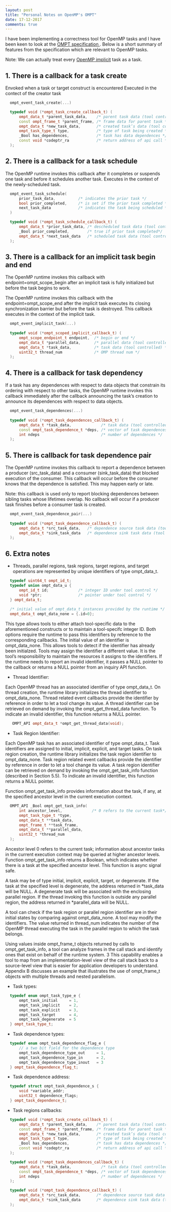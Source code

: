 ```yaml
---
layout: post
title: "Personal Notes on OpenMP's OMPT"
date: 17-12-2017
comments: true
---
```

I have been implementing a correctness tool for OpenMP tasks and I have 
been keen to look at the  [OMPT specification
](https://github.com/OpenMPToolsInterface/OMPT-Technical-Report/blob/master/ompt-tr.pdf). 
Below is a short summary of features from the specification which are relevant 
to OpenMP tasks.

Note: We can actually treat every 
[OpenMP implicit](https://docs.oracle.com/cd/E19205-01/820-7883/6nj43o69j/index.html) 
task as a task.

## 1. There is a callback for a task create 
 Envoked when a task or target construct is encountered
 Executed in the contect of the creator task

```cpp
  ompt_event_task_create(...)

  typedef void (*ompt_task_create_callback_t) (
      ompt_data_t *parent_task_data,    /* parent task data (tool controlled) */
      const ompt_frame_t *parent_frame, /* frame data for parent task */
      ompt_data_t *new_task_data,       /* created task’s data (tool controlled) */
      ompt_task_type_t type,            /* type of task being created */
      _Bool has_dependences,            /* task has data dependences */
      const void *codeptr_ra            /* return address of api call */
  );
```

## 2. There is a callback for a task schedule
  The OpenMP runtime invokes this callback after it completes 
  or suspends one task and before it schedules another task. 
  Executes in the context of the newly-scheduled task.

```cpp
  ompt_event_task_schedule(
      prior_task_data,          /* indicates the prior task */
      bool prior_completed,     /* is set if the prior task completed */
      next_task_data            /* indicates the task being scheduled */
  )

  typedef void (*ompt_task_schedule_callback_t) (
      ompt_data_t *prior_task_data, /* descheduled task data (tool controlled) */
      _Bool prior_completed,        /* true if prior task completed*/
      ompt_data_t *next_task_data   /* scheduled task data (tool controlled) */
  );
```

## 3. There is a callback for an implicit task begin and end
  The OpenMP runtime invokes this callback with endpoint=ompt_scope_begin
  after an implicit task is fully initialized but before the task begins 
  to work. 
  
  The OpenMP runtime invokes this callback with the endpoint=ompt_scope_end 
  after the implicit task executes its closing synchronization barrier but
  before the task is destroyed. This callback executes in the context of 
  the implicit task.
  
```cpp
  ompt_event_implicit_task(...)
  
  typedef void (*ompt_scoped_implicit_callback_t) (
      ompt_scope_endpoint_t endpoint,  /* begin or end */
      ompt_data_t *parallel_data,      /* parallel data (tool controlled) */
      ompt_data_t *task_data,          /* task data (tool controlled) */
      uint32_t thread_num              /* OMP thread num */
  );
```

## 4. There is a callback for task dependency
   If a task has any dependences with respect to data objects that constrain 
   its ordering with respect to other tasks, the OpenMP runtime invokes this 
   callback immediately after the callback announcing the task’s creation to 
   announce its dependences with respect to data objects.
   
```cpp
  ompt_event_task_dependences(...)
 
  typedef void (*ompt_task_dependences_callback_t) (
      ompt_data_t *task_data,             /* task data (tool controlled) */
      const ompt_task_dependence_t *deps, /* vector of task dependences */
      int ndeps                           /* number of dependences */
  );
```

## 5. There is callback for task dependence pair

The OpenMP runtime invokes this callback to report a dependence between 
a producer (src_task_data) and a consumer (sink_task_data) that blocked 
execution of the consumer. This callback will occur before the consumer 
knows that the dependence is satisfied. This may happen early or late. 

Note: this callback is used only to report blocking dependences between 
sibling tasks whose lifetimes overlap. No callback will occur if a 
producer task finishes before a consumer task is created.

```cpp
  ompt_event_task_dependence_pair(...)
  
  typedef void (*ompt_task_dependence_callback_t) (
      ompt_data_t *src_task_data,   /* dependence source task data (tool controlled) */
      ompt_data_t *sink_task_data   /* dependence sink task data (tool controlled) */
  );
```

## 6. Extra notes
* Threads, parallel regions, task regions, target regions, and target 
operations are represented by unique identifiers of type ompt_data_t.

```cpp
  typedef uint64_t ompt_id_t;
  typedef union ompt_data_u {
      ompt_id_t id;             /* integer ID under tool control */
      void *ptr;                /* pointer under tool control */
  } ompt_data_t;
  
  /* initial value of ompt_data_t instances provided by the runtime */
  ompt_data_t ompt_data_none = {.id=0}; 
```

This type allows tools to either attach tool-specific data to the 
aforementioned constructs or to maintain a tool-specifc integer ID. 
Both options require the runtime to pass this identifiers by reference 
to the corresponding callbacks. The initial value of an identifier 
is ompt_data_none. This allows tools to detect if the identifier has 
already been initialzed. Tools may assign the identifier a different value.
It is the tool’s responsibility to maintain the resources it assigns to 
the identifiers. If the runtime needs to report an invalid identifier, 
it passes a NULL pointer to the callback or returns a NULL pointer from 
an inquiry API function.

* Thread Identifier:

Each OpenMP thread has an associated identifier of type ompt_data_t. On 
thread creation, the runtime library initializes the thread identifier 
to ompt_data_none. Thread related event callbacks provide the identifier 
by reference in order to let a tool change its value. A thread identifier 
can be retrieved on demand by invoking the ompt_get_thread_data function. 
To indicate an invalid identifier, this function returns a NULL pointer.
```cpp
   OMPT_API ompt_data_t *ompt_get_thread_data(void);
```

* Task Region Identifier:

Each OpenMP task has an associated identifier of type ompt_data_t. Task 
identifiers are assigned to initial, implicit, explicit, and target tasks. 
On task region creation, the runtime library initializes the task region
identifier to ompt_data_none. Task region related event callbacks provide 
the identifier by reference in order to let a tool change its value. A 
task region identifier can be retrieved on demand by invoking the 
ompt_get_task_info function (described in Section 5.5). To indicate an 
invalid identifier, this function returns a NULL pointer.

Function ompt_get_task_info provides information about the task, if any, 
at the specified ancestor level in the current execution context.

```cpp
  OMPT_API _Bool ompt_get_task_info(
      int ancestor_level,             /* 0 refers to the current task*/
      ompt_task_type_t *type,
      ompt_data_t **task_data,
      ompt_frame_t **task_frame,
      ompt_data_t **parallel_data,
      uint32_t *thread_num
  );
```

Ancestor level 0 refers to the current task; information about ancestor
tasks in the current execution context may be queried at higher ancestor 
levels. Function ompt_get_task_info returns a Boolean, which indicates
whether there is a task at the specified ancestor level. This function 
is async signal safe.

A task may be of type initial, implicit, explicit, target, or degenerate. 
If the task at the specified level is degenerate, the address returned in 
*task_data will be NULL. A degenerate task will be associated with the 
enclosing parallel region. If the thread invoking this function is outside 
any parallel region, the address returned in *parallel_data will be NULL. 

A tool can check if the task region or parallel region identifier are in 
their initial states by comparing against ompt_data_none. A tool may modify 
the identifiers. The value returned in thread_num indicates the number of 
the OpenMP thread executing the task in the parallel region to which the 
task belongs. 

Using values inside ompt_frame_t objects returned by calls to 
ompt_get_task_info, a tool can analyze frames in the call stack and identify 
ones that exist on behalf of the runtime system. 3 This capability enables a 
tool to map from an implementation-level view of the call stack back to a 
source-level view that is easier for application developers to understand. 
Appendix B discusses an example that illustrates the use of ompt_frame_t 
objects with multiple threads and nested parallelism.

* Task types:
```cpp
  typedef enum ompt_task_type_e {
      ompt_task_initial     = 1, 
      ompt_task_implicit    = 2,
      ompt_task_explicit    = 3,
      ompt_task_target      = 4,
      ompt_task_degenerate  = 5
  } ompt_task_type_t;
```

* Task dependence types:
```cpp
  typedef enum ompt_task_dependence_flag_e {
      // a two bit field for the dependence type
      ompt_task_dependence_type_out     = 1,
      ompt_task_dependence_type_in      = 2,
      ompt_task_dependence_type_inout   = 3
  } ompt_task_dependence_flag_t;
```

* Task dependence address:
```cpp
  typedef struct ompt_task_dependence_s {
      void *variable_addr;
      uint32_t dependence_flags;
  } ompt_task_dependence_t;
```

* Task regions callbacks:
```cpp
  typedef void (*ompt_task_create_callback_t) (
      ompt_data_t *parent_task_data,    /* parent task data (tool controlled) */
      const ompt_frame_t *parent_frame, /* frame data for parent task */
      ompt_data_t *new_task_data,       /* created task’s data (tool controlled) */
      ompt_task_type_t type,            /* type of task being created */
      _Bool has_dependences,            /* task has data dependences */
      const void *codeptr_ra            /* return address of api call */
  );

  typedef void (*ompt_task_dependences_callback_t) (
      ompt_data_t *task_data,             /* task data (tool controlled) */
      const ompt_task_dependence_t *deps, /* vector of task dependences */
      int ndeps                           /* number of dependences */
  );

  typedef void (*ompt_task_dependence_callback_t) (
      ompt_data_t *src_task_data,       /* dependence source task data (tool controlled) */
      ompt_data_t *sink_task_data       /* dependence sink task data (tool controlled) */
  );
```
